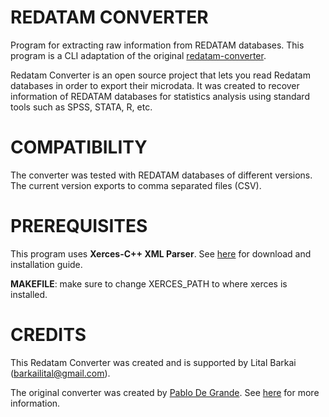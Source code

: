 # REDATAM CONVERTER
Program for extracting raw information from REDATAM databases.
This program is a CLI adaptation of the original [redatam-converter](https://github.com/discontinuos/redatam-converter).

Redatam Converter is an open source project that lets you read Redatam databases in order to export their microdata. It was created to recover information of REDATAM databases for statistics analysis using standard tools such as SPSS, STATA, R, etc.

# COMPATIBILITY
The converter was tested with REDATAM databases of different versions.
The current version exports to comma separated files (CSV).

# PREREQUISITES
This program uses **Xerces-C++ XML Parser**.
See [here](https://xerces.apache.org/xerces-c/) for download and installation guide.

**MAKEFILE**: make sure to change XERCES_PATH to where xerces is installed.


# CREDITS
This Redatam Converter was created and is supported by Lital Barkai (barkailital@gmail.com).

The original converter was created by [Pablo De Grande](https://github.com/discontinuos). See [here](https://www.scielo.org.mx/scielo.php?script=sci_arttext&pid=S0186-72102016000300811) for more information.

